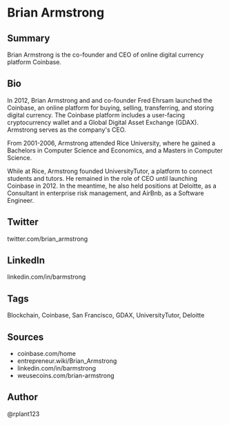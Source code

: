 # Brian Armstrong

## Summary
Brian Armstrong is the co-founder and CEO of online digital currency platform Coinbase.

## Bio
In 2012, Brian Armstrong and and co-founder Fred Ehrsam launched the Coinbase, an online platform for buying, selling, transferring, and storing digital currency. The Coinbase platform includes a user-facing cryptocurrency wallet and a Global Digital Asset Exchange (GDAX). Armstrong serves as the company's CEO.

From 2001-2006, Armstrong attended Rice University, where he gained a Bachelors in Computer Science and Economics, and a Masters in Computer Science. 

While at Rice, Armstrong founded UniversityTutor, a platform to connect students and tutors. He remained in the role of CEO until launching Coinbase in 2012. In the meantime, he also held positions at Deloitte, as a Consultant in enterprise risk management, and AirBnb, as a Software Engineer. 

## Twitter
twitter.com/brian_armstrong

## LinkedIn
linkedin.com/in/barmstrong

## Tags
Blockchain, Coinbase, San Francisco, GDAX, UniversityTutor, Deloitte

## Sources
- coinbase.com/home
- entrepreneur.wiki/Brian_Armstrong
- linkedin.com/in/barmstrong
- weusecoins.com/brian-armstrong

## Author
@rplant123
